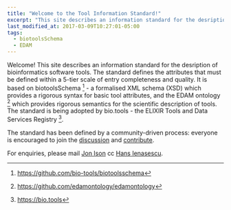 ```yaml
---
title: "Welcome to the Tool Information Standard!"
excerpt: "This site describes an information standard for the desription of bioinformatics software tools."
last_modified_at: 2017-03-09T10:27:01-05:00
tags: 
  - biotoolsSchema
  - EDAM
---
```


Welcome!  This site describes an information standard for the desription of bioinformatics software tools. The standard defines the attributes that must be defined within a 5-tier scale of entry completeness and quality.  It is based on biotoolsSchema [^1] - a formalised XML schema (XSD) which provides a rigorous syntax for basic tool attributes, and the EDAM ontology [^2] which provides rigorous semantics for the scientific description of tools.  The standard is being adopted by bio.tools - the ELIXIR Tools and Data Services Registry [^3].

The standard has been defined by a community-driven process: everyone is encouraged to join the [discussion](https://github.com/bio-tools/Tool-Information-Standard/issues/1) and [contribute](https://github.com/bio-tools/Tool-Information-Standard).

For enquiries, please mail [Jon Ison](jison@bioinformatics.dtu.dk) cc [Hans Ienasescu](mailto:hans@bio.tools).

[^1]: <https://github.com/bio-tools/biotoolsschema>
[^2]: <https://github.com/edamontology/edamontology>
[^3]: <https://bio.tools>


